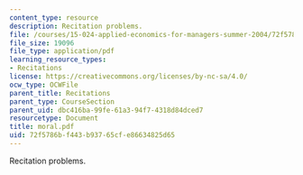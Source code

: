 ```yaml
---
content_type: resource
description: Recitation problems.
file: /courses/15-024-applied-economics-for-managers-summer-2004/72f5786bf443b93765cfe86634825d65_moral.pdf
file_size: 19096
file_type: application/pdf
learning_resource_types:
- Recitations
license: https://creativecommons.org/licenses/by-nc-sa/4.0/
ocw_type: OCWFile
parent_title: Recitations
parent_type: CourseSection
parent_uid: dbc416ba-99fe-61a3-94f7-4318d84dced7
resourcetype: Document
title: moral.pdf
uid: 72f5786b-f443-b937-65cf-e86634825d65
---
```

Recitation problems.